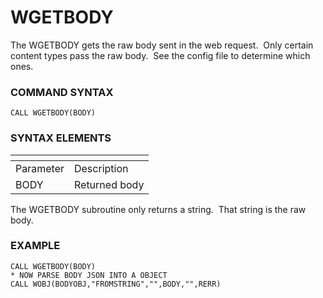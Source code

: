 # WGETBODY 

<PageHeader />

The WGETBODY gets the raw body sent in the web request.  Only certain content types pass the raw body.  See the config file to determine which ones.

### **COMMAND SYNTAX**

```
CALL WGETBODY(BODY)
```

### **SYNTAX ELEMENTS**


| <!----> | <!----> |
| --- | --- |
| Parameter | Description |
| BODY | Returned body |


The WGETBODY subroutine only returns a string.  That string is the raw body.

### EXAMPLE

```
CALL WGETBODY(BODY)
* NOW PARSE BODY JSON INTO A OBJECT
CALL WOBJ(BODYOBJ,"FROMSTRING","",BODY,"",RERR)
```
